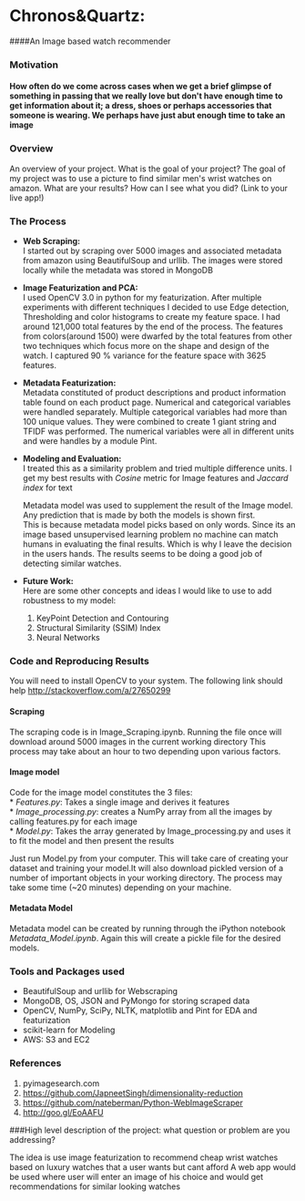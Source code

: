 # Chronos&Quartz:
####An Image based watch recommender

### Motivation
#### How often do we come across cases when we get a brief glimpse of something in passing that we really love but don't have enough time to get information about it;  a dress, shoes or perhaps accessories that someone is wearing. We perhaps have just abut enough time to take an image

### Overview

An overview of your project.
What is the goal of your project?
The goal of my project was to use a picture to find similar men's wrist watches on amazon.
What are your results?
How can I see what you did? (Link to your live app!)

### The Process

* __Web Scraping:__<br />
  I started out by scraping over 5000 images and associated metadata from amazon using BeautifulSoup and urllib.
  The images were stored locally while the metadata was stored in MongoDB

* __Image Featurization and PCA:__<br />
 I used OpenCV 3.0 in python for my featurization. After multiple experiments with different techniques I decided to use Edge detection, Thresholding and color histograms to create my feature space. I had around 121,000 total features by the end of the process. The features from colors(around 1500) were dwarfed by the total features from other two techniques which focus more on the shape
 and design of the watch. I captured 90 % variance for the feature space with 3625 features.

* __Metadata Featurization:__<br />
  Metadata constituted of product descriptions and product information table found on each product page. Numerical and categorical variables were handled separately. Multiple categorical variables had more than 100 unique values. They were combined to create 1 giant string and TFIDF was performed. The numerical variables were all in different units and were handles by a module Pint.  


* __Modeling and Evaluation:__<br />
  I treated this as a similarity problem and tried multiple difference units. I get my best results with *Cosine* metric for Image features and *Jaccard index* for text

  Metadata model was used to supplement the result of the Image model. Any prediction that is made by both the models is shown first.  
  This is because metadata model picks based on only words. Since its an image based unsupervised learning problem no machine can match humans in evaluating the final results. Which is why I leave the decision in the users hands. The results seems to be doing a good job of detecting similar watches.

* __Future Work:__<br />
  Here are some other concepts and ideas I would like to use to add robustness to my model:<br />
    1) KeyPoint Detection and Contouring<br />
    2) Structural Similarity (SSIM) Index<br />
    3) Neural Networks<br />

### Code and Reproducing Results
You will need to install OpenCV to your system. The following link should help
http://stackoverflow.com/a/27650299

#### Scraping
The scraping code is in Image_Scraping.ipynb. Running the file once will download around 5000 images in the current working directory
This process may take about an hour to two depending upon various factors.

#### Image model
Code for the image model constitutes the 3 files: <br />
          * *Features.py*: Takes a single image and derives it features<br />
          * *Image_processing.py*: creates a NumPy array from all the images by calling features.py for each image<br />
          * *Model.py*: Takes the array generated by Image_processing.py and uses it to fit the model and then present the results<br />

Just run Model.py from your computer. This will take care of  creating your dataset and training your model.It will also download pickled version of a number of important objects in your working directory. The process may take some time (~20 minutes) depending on your machine.

#### Metadata Model

Metadata model can be created by running through the iPython notebook *Metadata_Model.ipynb*. Again this will create a pickle file for the desired models.


### Tools and Packages used

* BeautifulSoup and urllib for Webscraping
* MongoDB, OS, JSON and PyMongo for storing scraped data
* OpenCV, NumPy, SciPy, NLTK, matplotlib and  Pint for EDA and featurization
* scikit-learn for Modeling
* AWS: S3 and EC2

### References
1) pyimagesearch.com <br />
2) https://github.com/JapneetSingh/dimensionality-reduction <br />
3) https://github.com/nateberman/Python-WebImageScraper<br />
4) http://goo.gl/EoAAFU<br />


###High level description of the project: what question or problem are you addressing?

The idea is use image featurization to recommend cheap wrist watches based on luxury watches that a user wants but cant afford
A web app would be used where user will enter an image of his choice and would get recommendations for similar looking watches
